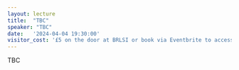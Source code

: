 ```yaml
---
layout: lecture
title:  "TBC"
speaker: "TBC"
date:   '2024-04-04 19:30:00'
visitor_cost: '£5 on the door at BRLSI or book via Eventbrite to access on Zoom'
---
```

TBC